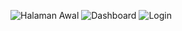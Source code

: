 ![Halaman Awal](https://github.com/afidyoga/rps-ci/assets/83437629/adc5f78b-6a5e-4675-988d-b3f3db94c9af)
![Dashboard](https://github.com/afidyoga/rps-ci/assets/83437629/49d0f863-35e3-4ead-8293-2351f49d8ed8)
![Login](https://github.com/afidyoga/rps-ci/assets/83437629/ce4d6c39-72e3-43c7-b508-59c4b3334024)
